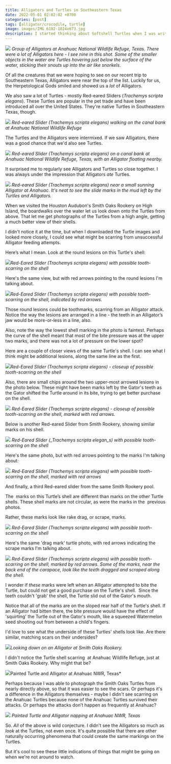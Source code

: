 ```yaml
---
title: Alligators and Turtles in Southeastern Texas
date: 2022-05-01 02:02:02 +0700
categories: [post]
tags: [alligator/crocodile, turtle]
image: images/IMG_6182-1024x673.jpg
description: I started thinking about Softshell Turtles when I was writing about the Red-eared Slider Turtles with possible Alligator tooth marks on them. If the marks on the shells of Sliders really were toothmarks, then how on Earth do Softshell Turtles coexist…
---
```


![](images/IMG_6182-1024x673.jpg)
*Group of Alligators at Anahuac National Wildlife Refuge, Texas. There were a lot of Alligators here - I see nine in this shot. Some of the smaller objects in the water are Turtles hovering just below the surface of the water, sticking their snouts up into the air like snorkels.*

Of all the creatures that we were hoping to see on our recent trip to Southeastern Texas, Alligators were near the top of the list. Luckily for us, the Herpetological Gods smiled and showed us a _lot_ of Alligators.

We also saw a lot of Turtles - mostly Red-eared Sliders (_Trachemys scripta elegans_). These Turtles are popular in the pet trade and have been introduced all over the United States. They're native Turtles in Southeastern Texas, though.

![](images/IMG_4944-1024x682.jpg) *Red-eared Slider (_Trachemys scripta elegans_) walking on the canal bank at Anahuac National Wildlife Refuge*

The Turtles and the Alligators were intermixed. If we saw Alligators, there was a good chance that we'd also see Turtles.

![](images/IMG_4925-1024x764.jpg) *Red-eared Slider (_Trachemys scripta elegans_) on a canal bank at Anahuac National Wildlife Refuge, Texas, with an Alligator floating nearby.*

It surprised me to regularly see Alligators and Turtles so close together. I was always under the impression that Alligators _ate_ Turtles.

![](images/IMG_4936-1024x682.jpg) *Red-eared Slider (_Trachemys scripta elegans_) near a small sunning Alligator at Anahuac. It's neat to see the slide marks in the mud left by the Turtles and Alligators.*

When we visited the Houston Audubon's Smith Oaks Rookery on High Island, the boardwalks over the water let us look down onto the Turtles from above. That let me get photographs of the Turtles from a high angle, getting a much better view of their shells.

I didn't notice it at the time, but when I downloaded the Turtle images and looked more closely, I could see what might be scarring from unsuccessful Alligator feeding attempts.

Here’s what I mean. Look at the round lesions on this Turtle's shell:

![](images/IMG_54621-1024x682.jpg)*Red-Eared Slider _(Trachemys scripta elegans_) with possible tooth-scarring on the shell*

Here's the same view, but with red arrows pointing to the round lesions I'm talking about.

![](images/IMG_54621-arrow-1024x682.jpg)*Red-Eared Slider (_Trachemys scripta elegans_) with possible tooth-scarring on the shell, indicated by red arrows.*

Those round lesions could be toothmarks, scarring from an Alligator attack. Notice the way the lesions are arranged in a line - the teeth in an Alligator’s jaw would be more-or-less in a line, also.

Also, note the way the lowest shell marking in the photo is faintest. Perhaps the curve of the shell meant that most of the bite pressure was at the upper two marks, and there was not a lot of pressure on the lower spot?

Here are a couple of closer views of the same Turtle's shell. I can see what I think might be additional lesions, along the same line as the first.

![](images/IMG_5462-806x1024.jpg)*Red-Eared Slider (_Trachemys scripta elegans_) - closeup of possible tooth-scarring on the shell*

Also, there are small chips around the two upper-most arrowed lesions in the photo below. These might have been marks left by the Gator's teeth as the Gator shifted the Turtle around in its bite, trying to get better purchase on the shell.

![](images/IMG_5462-arrow-806x1024.jpg) *Red-Eared Slider (_Trachemys scripta elegans_) - closeup of possible tooth-scarring on the shell, marked with red arrows.*

Below is another Red-eared Slider from Smith Rookery, showing similar marks on his shell.

![](images/IMG_5467-1024x682.jpg)
*Red-Eared Slider (_Trachemys scripta elegan_s) with possible tooth-scarring on the shell*

Here's the same photo, but with red arrows pointing to the marks I'm talking about:

![](images/IMG_5467-arrow-1013x1024.jpg)
*Red-Eared Slider (_Trachemys scripta elegans_) with possible tooth-scarring on the shell, marked with red arrows*

And finally, a third Red-eared slider from the same Smith Rookery pool.

The  marks on this Turtle’s shell are different than marks on the other Turtle shells. These shell marks are not circular, as were the marks in the  previous photos.

Rather, these marks look like rake drag, or scrape, marks.

![](images/IMG_5458-1024x682.jpg) *Red-Eared Slider (_Trachemys scripta elegans_) with possible tooth-scarring on the shell*

Here's the same 'drag mark' turtle photo, with red arrows indicating the scrape marks I'm talking about.

![](images/IMG_5458-arrow-1024x719.jpg) *Red-Eared Slider (_Trachemys scripta elegans_) with possible tooth-scarring on the shell, marked by red arrows. Some of the marks, near the back end of the carapace, look like the teeth dragged and scraped along the shell.*

I wonder if _these_ marks were left when an Alligator attempted to bite the Turtle, but could not get a good purchase on the Turtle's shell.  Since the teeth couldn't 'grab' the shell, the Turtle slid out of the Gator's mouth.

Notice that all of the marks are on the sloped rear half of the Turtle's shell. If an Alligator had bitten there, the bite pressure would have the effect of 'squirting' the Turtle out of the Gator's mouth, like a squeezed Watermelon seed shooting out from between a child's fingers.

I'd love to see what the underside of these Turtles' shells look like. Are there similar, matching scars on their undersides?

![](images/IMG_5468-707x1024.jpg)*Looking down on an Alligator at Smith Oaks Rookery.*

I didn't notice the Turtle shell scarring  at Anahuac Wildlife Refuge, just at Smith Oaks Rookery. Why might that be?

![](images/CE09B268-AEBC-4D21-B4FA-47319E6A4BD0-1024x715.jpeg)Painted Turtle and Alligator at Anahuac NWR, Texas*

Perhaps because I was able to photograph the Smith Oaks Turtles from nearly directly above, so that it was easier to see the scars. Or perhaps it's a difference in the Alligators themselves - maybe I didn't see scarring on the Anahuac Turtles because none of the Anahuac Turtles survived their attacks. Or perhaps the attacks don’t happen as frequently at Anahuac?

![](images/E01558A0-902B-4B9E-9A8F-9ECB63227534-1024x696.jpeg) *Painted Turtle and Alligator napping at Anahuac NWR, Texas*

So. _All_ of the above is wild conjecture. I didn't see the Alligators so much as _look_ at the Turtles, not even once. It's quite possible that there are other naturally occurring phenomena that could create the same markings on the Turtles.

But it's cool to see these little indications of things that might be going on when we're not around to watch.
